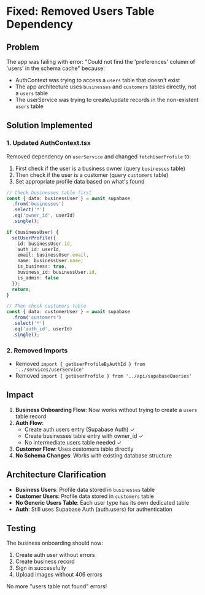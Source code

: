 # Fixed: Removed Users Table Dependency

## Problem
The app was failing with error: "Could not find the 'preferences' column of 'users' in the schema cache" because:
- AuthContext was trying to access a `users` table that doesn't exist
- The app architecture uses `businesses` and `customers` tables directly, not a `users` table
- The userService was trying to create/update records in the non-existent `users` table

## Solution Implemented

### 1. Updated AuthContext.tsx
Removed dependency on `userService` and changed `fetchUserProfile` to:
1. First check if the user is a business owner (query `businesses` table)
2. Then check if the user is a customer (query `customers` table)
3. Set appropriate profile data based on what's found

```typescript
// Check businesses table first
const { data: businessUser } = await supabase
  .from('businesses')
  .select('*')
  .eq('owner_id', userId)
  .single();

if (businessUser) {
  setUserProfile({
    id: businessUser.id,
    auth_id: userId,
    email: businessUser.email,
    name: businessUser.name,
    is_business: true,
    business_id: businessUser.id,
    is_admin: false
  });
  return;
}

// Then check customers table
const { data: customerUser } = await supabase
  .from('customers')
  .select('*')
  .eq('auth_id', userId)
  .single();
```

### 2. Removed Imports
- Removed `import { getUserProfileByAuthId } from '../services/userService'`
- Removed `import { getUserProfile } from '../api/supabaseQueries'`

## Impact

1. **Business Onboarding Flow**: Now works without trying to create a `users` table record
2. **Auth Flow**: 
   - Create auth.users entry (Supabase Auth) ✓
   - Create businesses table entry with owner_id ✓
   - No intermediate users table needed ✓
3. **Customer Flow**: Uses customers table directly
4. **No Schema Changes**: Works with existing database structure

## Architecture Clarification

- **Business Users**: Profile data stored in `businesses` table
- **Customer Users**: Profile data stored in `customers` table
- **No Generic Users Table**: Each user type has its own dedicated table
- **Auth**: Still uses Supabase Auth (auth.users) for authentication

## Testing

The business onboarding should now:
1. Create auth user without errors
2. Create business record
3. Sign in successfully
4. Upload images without 406 errors

No more "users table not found" errors!